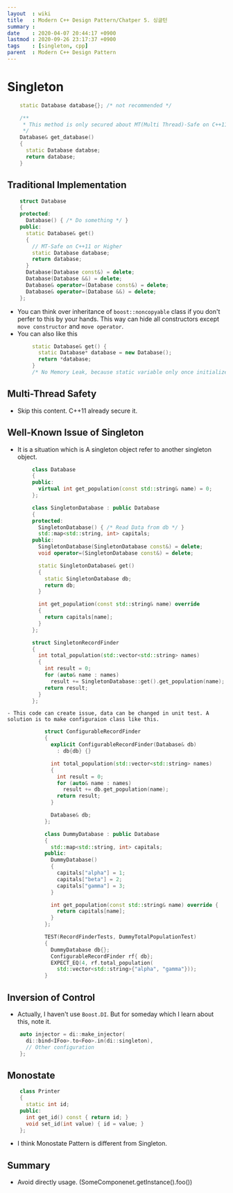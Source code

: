```yaml
---
layout  : wiki
title   : Modern C++ Design Pattern/Chatper 5. 싱글턴
summary :
date    : 2020-04-07 20:44:17 +0900
lastmod : 2020-09-26 23:17:37 +0900
tags    : [singleton, cpp]
parent  : Modern C++ Design Pattern
---
```

# Singleton
```cpp
    static Database database{}; /* not recommended */

    /**
     * This method is only secured about MT(Multi Thread)-Safe on C++11 or Higher.
     */
    Database& get_database()
    {
      static Database databse;
      return database;
    }
```

## Traditional Implementation

```cpp
    struct Database
    {
    protected:
      Database() { /* Do something */ }
    public:
      static Database& get()
      {
        // MT-Safe on C++11 or Higher
        static Database database;
        return database;
      }
      Database(Database const&) = delete;
      Database(Database &&) = delete;
      Database& operator=(Database const&) = delete;
      Database& operator=(Database &&) = delete;
    };
```

- You can think over inheritance of `boost::noncopyable` class if you don't perfer to this by your hands. This way can hide all constructors except `move constructor` and `move operator`.
- You can also like this

```cpp
        static Database& get() {
          static Database* database = new Database();
          return *database;
        }
        /* No Memory Leak, because static variable only once initializes in runtime */
```

## Multi-Thread Safety

- Skip this content. C++11 already secure it.

## Well-Known Issue of Singleton

- It is a situation which is A singleton object refer to another singleton object.

```cpp
        class Database
        {
        public:
          virtual int get_population(const std::string& name) = 0;
        };

        class SingletonDatabase : public Database
        {
        protected:
          SingletonDatabase() { /* Read Data from db */ }
          std::map<std::string, int> capitals;
        public:
          SingletonDatabase(SingletonDatabase const&) = delete;
          void operator=(SingletonDatabase const&) = delete;

          static SingletonDatabase& get()
          {
            static SingletonDatabase db;
            return db;
          }

          int get_population(const std::string& name) override
          {
            return capitals[name];
          }
        };

        struct SingletonRecordFinder
        {
          int total_population(std::vector<std::string> names)
          {
            int result = 0;
            for (auto& name : names)
              result += SingletonDatabase::get().get_population(name);
            return result;
          }
        };
```


    - This code can create issue, data can be changed in unit test. A solution is to make configuraion class like this.

```cpp
            struct ConfigurableRecordFinder
            {
              explicit ConfigurableRecordFinder(Database& db)
                : db{db} {}

              int total_population(std::vector<std::string> names)
              {
                int result = 0;
                for (auto& name : names)
                  result += db.get_population(name);
                return result;
              }

              Database& db;
            };

            class DummyDatabase : public Database
            {
              std::map<std::string, int> capitals;
            public:
              DummyDatabase()
              {
                capitals["alpha"] = 1;
                capitals["beta"] = 2;
                capitals["gamma"] = 3;
              }

              int get_population(const std::string& name) override {
                return capitals[name];
              }
            };

            TEST(RecordFinderTests, DummyTotalPopulationTest)
            {
              DummyDatabase db{};
              ConfigurableRecordFinder rf{ db};
              EXPECT_EQ(4, rf.total_population(
                std::vector<std::string>{"alpha", "gamma"}));
            }
```

## Inversion of Control

- Actually, I haven't use `Boost.DI`. But for someday which I learn about this, note it.

```cpp
    auto injector = di::make_injector(
      di::bind<IFoo>.to<Foo>.in(di::singleton),
      // Other configuration
    };
```

## Monostate

```cpp
    class Printer
    {
      static int id;
    public:
      int get_id() const { return id; }
      void set_id(int value) { id = value; }
    };
```

- I think Monostate Pattern is different from Singleton.

## Summary

- Avoid directly usage. (SomeComponenet.getInstance().foo())

